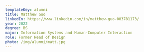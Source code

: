 ```yaml
---
templateKey: alumni
title: Matthew Guo
linkedIn: https://www.linkedin.com/in/matthew-guo-003781173/
year: 2022
degree: BS
major: Information Systems and Human-Computer Interaction
role: Former Head of Design
photo: /img/alumni/matt.jpg
---
```

